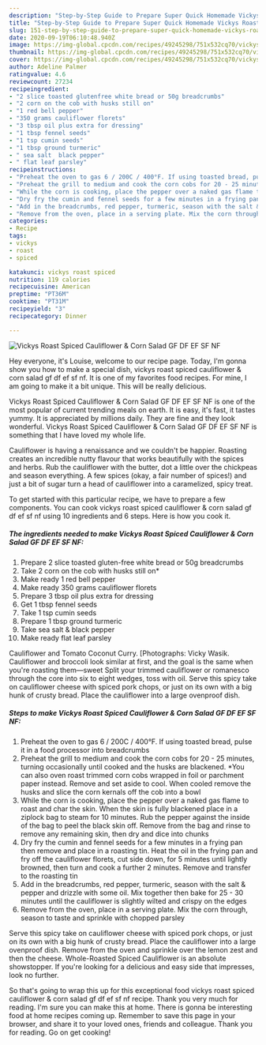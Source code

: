 ```yaml
---
description: "Step-by-Step Guide to Prepare Super Quick Homemade Vickys Roast Spiced Cauliflower &amp;amp; Corn Salad GF DF EF SF NF"
title: "Step-by-Step Guide to Prepare Super Quick Homemade Vickys Roast Spiced Cauliflower &amp;amp; Corn Salad GF DF EF SF NF"
slug: 151-step-by-step-guide-to-prepare-super-quick-homemade-vickys-roast-spiced-cauliflower-and-amp-corn-salad-gf-df-ef-sf-nf
date: 2020-09-19T06:10:48.940Z
image: https://img-global.cpcdn.com/recipes/49245298/751x532cq70/vickys-roast-spiced-cauliflower-corn-salad-gf-df-ef-sf-nf-recipe-main-photo.jpg
thumbnail: https://img-global.cpcdn.com/recipes/49245298/751x532cq70/vickys-roast-spiced-cauliflower-corn-salad-gf-df-ef-sf-nf-recipe-main-photo.jpg
cover: https://img-global.cpcdn.com/recipes/49245298/751x532cq70/vickys-roast-spiced-cauliflower-corn-salad-gf-df-ef-sf-nf-recipe-main-photo.jpg
author: Adeline Palmer
ratingvalue: 4.6
reviewcount: 27234
recipeingredient:
- "2 slice toasted glutenfree white bread or 50g breadcrumbs"
- "2 corn on the cob with husks still on"
- "1 red bell pepper"
- "350 grams cauliflower florets"
- "3 tbsp oil plus extra for dressing"
- "1 tbsp fennel seeds"
- "1 tsp cumin seeds"
- "1 tbsp ground turmeric"
- " sea salt  black pepper"
- " flat leaf parsley"
recipeinstructions:
- "Preheat the oven to gas 6 / 200C / 400°F. If using toasted bread, pulse it in a food processor into breadcrumbs"
- "Preheat the grill to medium and cook the corn cobs for 20 - 25 minutes, turning occasionally until cooked and the husks are blackened. *You can also oven roast trimmed corn cobs wrapped in foil or parchment paper instead. Remove and set aside to cool. When cooled remove the husks and slice the corn kernals off the cob into a bowl"
- "While the corn is cooking, place the pepper over a naked gas flame to roast and char the skin. When the skin is fully blackened place in a ziplock bag to steam for 10 minutes. Rub the pepper against the inside of the bag to peel the black skin off. Remove from the bag and rinse to remove any remaining skin, then dry and dice into chunks"
- "Dry fry the cumin and fennel seeds for a few minutes in a frying pan then remove and place in a roasting tin. Heat the oil in the frying pan and fry off the cauliflower florets, cut side down, for 5 minutes until lightly browned, then turn and cook a further 2 minutes. Remove and transfer to the roasting tin"
- "Add in the breadcrumbs, red pepper, turmeric, season with the salt &amp; pepper and drizzle with some oil. Mix together then bake for 25 - 30 minutes until the cauliflower is slightly wilted and crispy on the edges"
- "Remove from the oven, place in a serving plate. Mix the corn through, season to taste and sprinkle with chopped parsley"
categories:
- Recipe
tags:
- vickys
- roast
- spiced

katakunci: vickys roast spiced 
nutrition: 119 calories
recipecuisine: American
preptime: "PT36M"
cooktime: "PT31M"
recipeyield: "3"
recipecategory: Dinner

---
```



![Vickys Roast Spiced Cauliflower &amp; Corn Salad GF DF EF SF NF](https://img-global.cpcdn.com/recipes/49245298/751x532cq70/vickys-roast-spiced-cauliflower-corn-salad-gf-df-ef-sf-nf-recipe-main-photo.jpg)

Hey everyone, it's Louise, welcome to our recipe page. Today, I'm gonna show you how to make a special dish, vickys roast spiced cauliflower &amp; corn salad gf df ef sf nf. It is one of my favorites food recipes. For mine, I am going to make it a bit unique. This will be really delicious.

Vickys Roast Spiced Cauliflower &amp; Corn Salad GF DF EF SF NF is one of the most popular of current trending meals on earth. It is easy, it's fast, it tastes yummy. It is appreciated by millions daily. They are fine and they look wonderful. Vickys Roast Spiced Cauliflower &amp; Corn Salad GF DF EF SF NF is something that I have loved my whole life.

Cauliflower is having a renaissance and we couldn&#39;t be happier. Roasting creates an incredible nutty flavour that works beautifully with the spices and herbs. Rub the cauliflower with the butter, dot a little over the chickpeas and season everything. A few spices (okay, a fair number of spices!) and just a bit of sugar turn a head of cauliflower into a caramelized, spicy treat.


To get started with this particular recipe, we have to prepare a few components. You can cook vickys roast spiced cauliflower &amp; corn salad gf df ef sf nf using 10 ingredients and 6 steps. Here is how you cook it.

<!--inarticleads1-->

##### The ingredients needed to make Vickys Roast Spiced Cauliflower &amp; Corn Salad GF DF EF SF NF:

1. Prepare 2 slice toasted gluten-free white bread or 50g breadcrumbs
1. Take 2 corn on the cob with husks still on*
1. Make ready 1 red bell pepper
1. Make ready 350 grams cauliflower florets
1. Prepare 3 tbsp oil plus extra for dressing
1. Get 1 tbsp fennel seeds
1. Take 1 tsp cumin seeds
1. Prepare 1 tbsp ground turmeric
1. Take  sea salt &amp; black pepper
1. Make ready  flat leaf parsley


Cauliflower and Tomato Coconut Curry. [Photographs: Vicky Wasik. Cauliflower and broccoli look similar at first, and the goal is the same when you&#39;re roasting them—sweet Split your trimmed cauliflower or romanesco through the core into six to eight wedges, toss with oil. Serve this spicy take on cauliflower cheese with spiced pork chops, or just on its own with a big hunk of crusty bread. Place the cauliflower into a large ovenproof dish. 

<!--inarticleads2-->

##### Steps to make Vickys Roast Spiced Cauliflower &amp; Corn Salad GF DF EF SF NF:

1. Preheat the oven to gas 6 / 200C / 400°F. If using toasted bread, pulse it in a food processor into breadcrumbs
1. Preheat the grill to medium and cook the corn cobs for 20 - 25 minutes, turning occasionally until cooked and the husks are blackened. *You can also oven roast trimmed corn cobs wrapped in foil or parchment paper instead. Remove and set aside to cool. When cooled remove the husks and slice the corn kernals off the cob into a bowl
1. While the corn is cooking, place the pepper over a naked gas flame to roast and char the skin. When the skin is fully blackened place in a ziplock bag to steam for 10 minutes. Rub the pepper against the inside of the bag to peel the black skin off. Remove from the bag and rinse to remove any remaining skin, then dry and dice into chunks
1. Dry fry the cumin and fennel seeds for a few minutes in a frying pan then remove and place in a roasting tin. Heat the oil in the frying pan and fry off the cauliflower florets, cut side down, for 5 minutes until lightly browned, then turn and cook a further 2 minutes. Remove and transfer to the roasting tin
1. Add in the breadcrumbs, red pepper, turmeric, season with the salt &amp; pepper and drizzle with some oil. Mix together then bake for 25 - 30 minutes until the cauliflower is slightly wilted and crispy on the edges
1. Remove from the oven, place in a serving plate. Mix the corn through, season to taste and sprinkle with chopped parsley


Serve this spicy take on cauliflower cheese with spiced pork chops, or just on its own with a big hunk of crusty bread. Place the cauliflower into a large ovenproof dish. Remove from the oven and sprinkle over the lemon zest and then the cheese. Whole-Roasted Spiced Cauliflower is an absolute showstopper. If you&#39;re looking for a delicious and easy side that impresses, look no further. 

So that's going to wrap this up for this exceptional food vickys roast spiced cauliflower &amp; corn salad gf df ef sf nf recipe. Thank you very much for reading. I'm sure you can make this at home. There is gonna be interesting food at home recipes coming up. Remember to save this page in your browser, and share it to your loved ones, friends and colleague. Thank you for reading. Go on get cooking!
